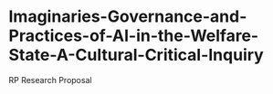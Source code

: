 # Imaginaries-Governance-and-Practices-of-AI-in-the-Welfare-State-A-Cultural-Critical-Inquiry
RP Research Proposal 

